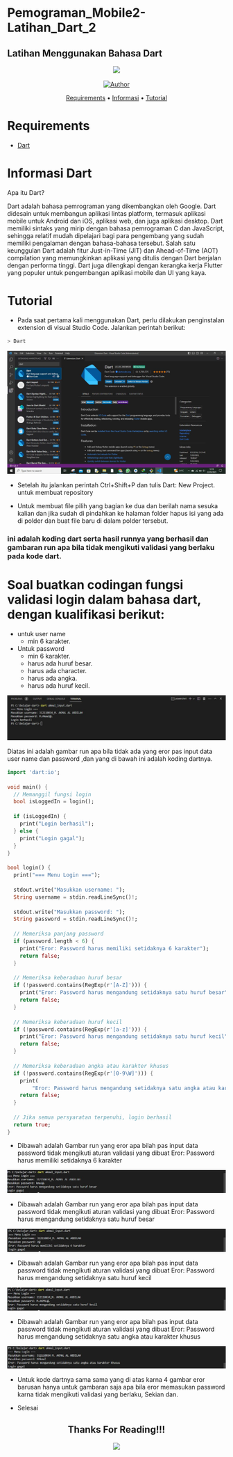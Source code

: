 # Pemograman_Mobile2-Latihan_Dart_2
## Latihan Menggunakan Bahasa Dart


<p align="center">
 <img src="https://user-images.githubusercontent.com/91085882/137566814-9c8c078c-1c3e-475c-b23d-7f4922f74beb.gif"/>
</p>
<p align="center">
<a href="https://github.com/akmalabdilah"><img title="Author" src="https://img.shields.io/discord/102860784329052160?color=BLUE&label=M.%20AKMAL%20AL%20ABDILAH1&logo=GITHUB&logoColor=BLACK&style=plastic"></a>
<p align="center">

<p align="center">
<a href="https://github.com/akmalabdilah/Tutorial_Drat_2.git">Requirements</a> •
<a href="https://github.com/akmalabdilah/Tutorial_Drat_2.git">Informasi</a> •
<a href="https://github.com/akmalabdilah/Tutorial_Drat_2.git">Tutorial</a>
</p>
</div>

# Requirements
- [Dart](https://git-scm.com/download)

# Informasi Dart
Apa itu Dart?
<p>
Dart adalah bahasa pemrograman yang dikembangkan oleh Google. Dart didesain untuk membangun aplikasi lintas platform, termasuk aplikasi mobile untuk Android dan iOS, aplikasi web, dan juga aplikasi desktop. Dart memiliki sintaks yang mirip dengan bahasa pemrograman C dan JavaScript, sehingga relatif mudah dipelajari bagi para pengembang yang sudah memiliki pengalaman dengan bahasa-bahasa tersebut. Salah satu keunggulan Dart adalah fitur Just-in-Time (JIT) dan Ahead-of-Time (AOT) compilation yang memungkinkan aplikasi yang ditulis dengan Dart berjalan dengan performa tinggi. Dart juga dilengkapi dengan kerangka kerja Flutter yang populer untuk pengembangan aplikasi mobile dan UI yang kaya.
</p>

# Tutorial
- Pada saat pertama kali menggunakan Dart, perlu dilakukan penginstalan extension
di visual Studio Code. Jalankan perintah berikut:

```bash
> Dart
```


![Gambar 1](Screenshots/ss1.JPG)


- Setelah itu jalankan perintah Ctrl+Shift+P dan tulis Dart: New Project. untuk membuat repository 

- Untuk membuat file pilih yang bagian ke dua dan berilah nama sesuka kalian dan jika sudah di pindahkan ke halaman folder hapus isi yang ada di polder dan buat file baru di dalam polder tersebut.

### ini adalah koding dart serta hasil runnya yang berhasil dan gambaran run apa bila tidak mengikuti validasi yang berlaku pada kode dart.

<h1> Soal buatkan codingan fungsi validasi login dalam bahasa dart, dengan kualifikasi berikut:</h1>

- untuk user name
  - min 6 karakter.
- Untuk password 
  - min 6 karakter.
  - harus ada huruf besar.
  - harus ada character.
  - harus ada angka.
  - harus ada huruf kecil.


![Gambar 2](Screenshots/ss2.JPG)

Diatas ini adalah gambar run apa bila tidak ada yang eror pas input data user name dan password ,dan yang di bawah ini adalah koding dartnya.

```dart
import 'dart:io';

void main() {
  // Memanggil fungsi login
  bool isLoggedIn = login();

  if (isLoggedIn) {
    print("Login berhasil");
  } else {
    print("Login gagal");
  }
}

bool login() {
  print("=== Menu Login ===");

  stdout.write("Masukkan username: ");
  String username = stdin.readLineSync()!;

  stdout.write("Masukkan password: ");
  String password = stdin.readLineSync()!;

  // Memeriksa panjang password
  if (password.length < 6) {
    print("Eror: Password harus memiliki setidaknya 6 karakter");
    return false;
  }

  // Memeriksa keberadaan huruf besar
  if (!password.contains(RegExp(r'[A-Z]'))) {
    print("Eror: Password harus mengandung setidaknya satu huruf besar");
    return false;
  }

  // Memeriksa keberadaan huruf kecil
  if (!password.contains(RegExp(r'[a-z]'))) {
    print("Eror: Password harus mengandung setidaknya satu huruf kecil");
    return false;
  }

  // Memeriksa keberadaan angka atau karakter khusus
  if (!password.contains(RegExp(r'[0-9\W]'))) {
    print(
        "Eror: Password harus mengandung setidaknya satu angka atau karakter khusus");
    return false;
  }

  // Jika semua persyaratan terpenuhi, login berhasil
  return true;
}

```

- Dibawah adalah Gambar run yang eror apa bilah pas input data password tidak mengikuti aturan validasi yang dibuat Eror: Password harus memiliki setidaknya 6 karakter

![Gambar 3](Screenshots/ss3.JPG)

- Dibawah adalah Gambar run yang eror apa bilah pas input data password tidak mengikuti aturan validasi yang dibuat Eror: Password harus mengandung setidaknya satu huruf besar

![Gambar 4](Screenshots/ss4.JPG)

- Dibawah adalah Gambar run yang eror apa bilah pas input data password tidak mengikuti aturan validasi yang dibuat Eror: Password harus mengandung setidaknya satu huruf kecil

![Gambar 5](Screenshots/ss5.JPG)

- Dibawah adalah Gambar run yang eror apa bilah pas input data password tidak mengikuti aturan validasi yang dibuat Eror: Password harus mengandung setidaknya satu angka atau karakter khusus

![Gambar 6](Screenshots/ss6.JPG)

- Untuk kode dartnya sama sama yang di atas karna 4 gambar eror barusan hanya untuk gambaran saja apa bila eror memasukan password karna tidak mengikuti validasi yang berlaku, Sekian dan.


- Selesai


<div>
<h2 align="center">Thanks For Reading!!!</h2>
<div align="center">
<img src="https://user-images.githubusercontent.com/91085882/222731693-24383140-7623-4e7a-a528-6621380b7be8.gif">